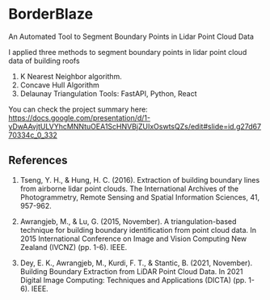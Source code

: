# BorderBlaze
An Automated Tool to Segment Boundary Points in Lidar Point Cloud Data

I applied three methods to segment boundary points in lidar point cloud data of building roofs
1. K Nearest Neighbor algorithm.
2. Concave Hull Algorithm
3. Delaunay Triangulation
Tools: FastAPI, Python, React


You can check the project summary here: https://docs.google.com/presentation/d/1-yDwAAvjtULVYhcMNNtuOEA1ScHNVBjZUIxOswtsQZs/edit#slide=id.g27d6770334c_0_332


## References

1. Tseng, Y. H., & Hung, H. C. (2016). Extraction of building boundary lines from airborne lidar point clouds. The International Archives of the Photogrammetry, Remote Sensing and Spatial Information Sciences, 41, 957-962.

2. Awrangjeb, M., & Lu, G. (2015, November). A triangulation-based technique for building boundary identification from point cloud data. In 2015 International Conference on Image and Vision Computing New Zealand (IVCNZ) (pp. 1-6). IEEE.

3. Dey, E. K., Awrangjeb, M., Kurdi, F. T., & Stantic, B. (2021, November). Building Boundary Extraction from LiDAR Point Cloud Data. In 2021 Digital Image Computing: Techniques and Applications (DICTA) (pp. 1-6). IEEE.



